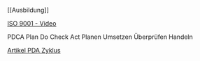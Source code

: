 [[Ausbildung]]

[ISO 9001 - Video](https://www.youtube.com/watch?v=TlQIDrUIouc&ab_channel=ISOBERATUNG)

PDCA
Plan Do Check Act
Planen Umsetzen Überprüfen Handeln

[Artikel PDA Zyklus](https://qualitaetsmanagement.me/kvp-einfuehren/pdca-zyklus/)
